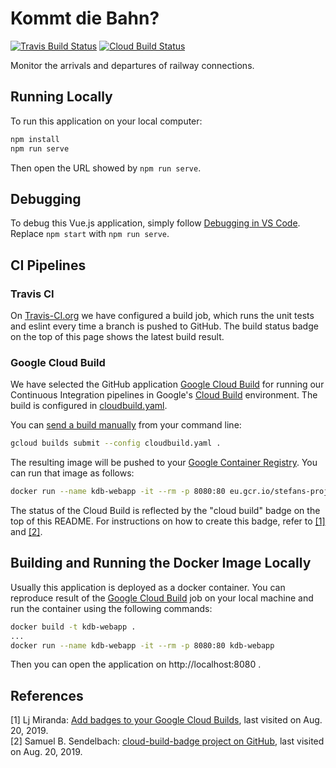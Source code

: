 # Kommt die Bahn?

[![Travis Build Status](https://travis-ci.org/wonderbird/kdb-webapp.svg?branch=master)](https://travis-ci.org/wonderbird/kdb-webapp)
[![Cloud Build Status](https://storage.googleapis.com/stefans-projects-infrastructure/build/status-kdb-webapp.svg)](https://console.cloud.google.com/cloud-build/builds?project=stefans-projects)

Monitor the arrivals and departures of railway connections.

## Running Locally

To run this application on your local computer:

```bash
npm install
npm run serve
```

Then open the URL showed by `npm run serve`.

## Debugging

To debug this Vue.js application, simply follow [Debugging in VS Code](https://vuejs.org/v2/cookbook/debugging-in-vscode.html). Replace `npm start` with `npm run serve`.

## CI Pipelines

### Travis CI

On [Travis-CI.org](https://travis-ci.org/) we have configured a build job, which runs the unit tests and eslint every time a branch is pushed to GitHub. The build status badge on the top of this page shows the latest build result.

### Google Cloud Build

We have selected the GitHub application [Google Cloud Build](https://github.com/apps/google-cloud-build) for running our Continuous Integration pipelines in Google's [Cloud Build](https://github.com/apps/google-cloud-build) environment. The build is configured in [cloudbuild.yaml](./blob/master/cloudbuild.yaml).

You can [send a build manually](https://cloud.google.com/cloud-build/docs/running-builds/start-build-manually) from your command line:

```bash
gcloud builds submit --config cloudbuild.yaml .
```

The resulting image will be pushed to your [Google Container Registry](https://console.cloud.google.com/projectselector2/gcr?organizationId=0&supportedpurview=project). You can run that image as follows:

```bash
docker run --name kdb-webapp -it --rm -p 8080:80 eu.gcr.io/stefans-projects/kommt-die-bahn
```

The status of the Cloud Build is reflected by the "cloud build" badge on the top of this README. For instructions on how to create this badge, refer to <a href="#bib-1">[1]</a> and <a href="#bib-2">[2]</a>.

## Building and Running the Docker Image Locally

Usually this application is deployed as a docker container. You can reproduce result of the [Google Cloud Build](https://github.com/apps/google-cloud-build) job on your local machine and run the container using the following commands:

```bash
docker build -t kdb-webapp .
...
docker run --name kdb-webapp -it --rm -p 8080:80 kdb-webapp
```

Then you can open the application on http://localhost:8080 .

## References

<span id="bib-1" name="bib-1">[1] Lj Miranda: [Add badges to your Google Cloud Builds](https://ljvmiranda921.github.io/notebook/2018/12/21/cloud-build-badge/), last visited on Aug. 20, 2019.</span><br>
<span id="bib-2" name="bib-2">[2] Samuel B. Sendelbach: [cloud-build-badge project on GitHub](https://github.com/sbsends/cloud-build-badge), last visited on Aug. 20, 2019.<span><br>
